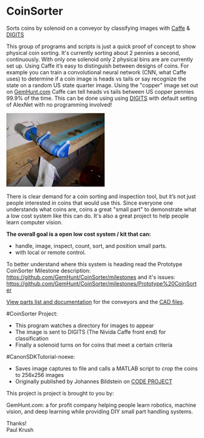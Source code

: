# CoinSorter

Sorts coins by solenoid on a conveyor by classifying images with [Caffe](https://github.com/NVIDIA/caffe) &amp;  [DIGITS](https://github.com/NVIDIA/DIGITS)

This group of programs and scripts is just a quick proof of concept to show physical coin sorting. It's currently sorting about 2 pennies a second, continuously. With only one solenoid only 2 physical bins are are currently set up. Using Caffe it’s easy to distinguish between designs of coins. For example you can train a convolutional neural network (CNN, what Caffe uses) to determine if a coin image is heads vs tails or say recognize the state on a random US state quarter image. Using the "copper" image set out on [GemHunt.com](http://www.gemHunt.com) Caffe can tell heads vs tails between US copper pennies 99.9% of the time. This can be done using using [DIGITS](https://github.com/NVIDIA/DIGITS) with default setting of AlexNet with no programming involved!  

![Image of Conveyor 5](/hardware/conveyors/5small.jpg) 

There is clear demand for a coin sorting and inspection tool, but it’s not just people interested in coins that would use this.  Since everyone one understands what coins are, coins a great "small part" to demonstrate what a low cost system like this can do. It's also a great project to help people learn computer vision. 

**The overall goal is a open low cost system / kit that can:**
* handle, image, inspect, count, sort, and position small parts.
* with local or remote control.

To better understand where this system is heading read the Prototype CoinSorter Milestone description:
https://github.com/GemHunt/CoinSorter/milestones
and it's issues:
https://github.com/GemHunt/CoinSorter/milestones/Prototype%20CoinSorter

[View parts list and documentation](/hardware/conveyors/conveyors.md) for the conveyors and the [CAD files](/hardware/conveyors/). 

#CoinSorter Project:
* This program watches a directory for images to appear
* The image is sent to DIGITS (The Nivida Caffe front end) for classification
* Finally a solenoid turns on for coins that meet a certain criteria

#CanonSDKTutorial-noexe:
* Saves image captures to file and calls a MATLAB script to crop the coins to 256x256 images
* Originally published by Johannes Bildstein on [CODE PROJECT](http://www.codeproject.com/Articles/688276/Canon-EDSDK-Tutorial-in-Csharp)

This project is project is brought to you by:

GemHunt.com: a for profit company helping people learn robotics, machine vision, and deep learning while providing DIY small part handling systems. 

Thanks!  
Paul Krush
